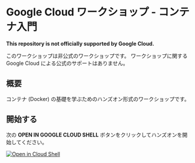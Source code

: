 Google Cloud ワークショップ - コンテナ入門
==========================================

**This repository is not officially supported by Google Cloud.**

このワークショップは非公式のワークショップです。
ワークショップに関する Google Cloud による公式のサポートはありません。

## 概要

コンテナ (Docker) の基礎を学ぶためのハンズオン形式のワークショップです。

## 開始する

次の **OPEN IN GOOGLE CLOUD SHELL** ボタンをクリックしてハンズオンを開始してください。

[![Open in Cloud Shell](https://gstatic.com/cloudssh/images/open-btn.svg)](https://ssh.cloud.google.com/cloudshell/editor?cloudshell_git_repo=https%3A%2F%2Fgithub.com%2FShawnLabo%2Fam-workshops.git&cloudshell_workspace=container-basic&cloudshell_tutorial=docker-handson.md)


